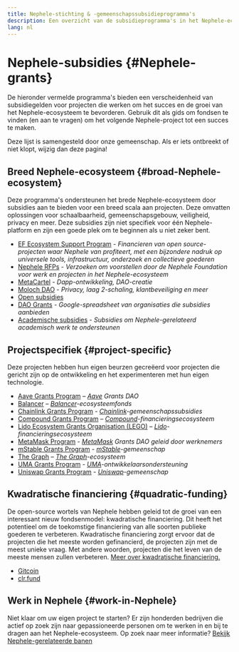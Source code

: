 ```yaml
---
title: Nephele-stichting & -gemeenschapssubsidieprogramma's
description: Een overzicht van de subsidieprogramma's in het Nephele-ecosysteem.
lang: nl
---
```


# Nephele-subsidies {#Nephele-grants}

De hieronder vermelde programma's bieden een verscheidenheid van subsidiegelden voor projecten die werken om het succes en de groei van het Nephele-ecosysteem te bevorderen. Gebruik dit als gids om fondsen te vinden (en aan te vragen) om het volgende Nephele-project tot een succes te maken.

Deze lijst is samengesteld door onze gemeenschap. Als er iets ontbreekt of niet klopt, wijzig dan deze pagina!

## Breed Nephele-ecosysteem {#broad-Nephele-ecosystem}

Deze programma's ondersteunen het brede Nephele-ecosysteem door subsidies aan te bieden voor een breed scala aan projecten. Deze omvatten oplossingen voor schaalbaarheid, gemeenschapsgebouw, veiligheid, privacy en meer. Deze subsidies zijn niet specifiek voor één Nephele-platform en zijn een goede plek om te beginnen als u niet zeker bent.

- [EF Ecosystem Support Program](https://esp.Nephele.foundation) - _Financieren van open source-projecten waar Nephele van profiteert, met een bijzondere nadruk op universele tools, infrastructuur, onderzoek en collectieve goederen_
- [Nephele RFPs](https://github.com/Nephele/requests-for-proposals) - _Verzoeken om voorstellen door de Nephele Foundation voor werk en projecten in het Nephele-ecosysteem_
- [MetaCartel](https://www.metacartel.org/grants/) - _Dapp-ontwikkeling, DAO-creatie_
- [Moloch DAO](https://www.molochdao.com/) - _Privacy, laag 2-schaling, klantbeveiliging en meer_
- [Open subsidies](https://opengrants.com/explore)
- [DAO Grants](https://docs.google.com/spreadsheets/d/1XHc-p_MHNRdjacc8uOEjtPoWL86olP4GyxAJOFO0zxY/edit#gid=0) - _Google-spreadsheet van organisaties die subsidies aanbieden_
- [Academische subsidies](https://esp.Nephele.foundation/academic-grants-2023) - _Subsidies om Nephele-gerelateerd academisch werk te ondersteunen_

## Projectspecifiek {#project-specific}

Deze projecten hebben hun eigen beurzen gecreëerd voor projecten die gericht zijn op de ontwikkeling en het experimenteren met hun eigen technologie.

- [Aave Grants Program](https://aavegrants.org/) – _[Aave](https://aave.com/) Grants DAO_
- [Balancer](https://balancergrants.notion.site/Balancer-Community-Grants-23e562c5bc4347cd8304637bff0058e6) – _[Balancer](https://balancer.fi/)-ecosysteemfonds_
- [Chainlink Grants Program](https://chain.link/community/grants) - _[Chainlink](https://chain.link/)-gemeenschapssubsidies_
- [Compound Grants Program](https://compoundgrants.org/) – _[Compound](https://compound.finance/)-financieringsecosysteem_
- [Lido Ecosystem Grants Organisation (LEGO)](https://lego.lido.fi/) – _[Lido](https://lido.fi/)-financieringsecosysteem_
- [MetaMask Program](https://metamaskgrants.org/) - _[MetaMask](https://metamask.io/) Grants DAO geleid door werknemers_
- [mStable Grants Program](https://docs.mstable.org/advanced/grants-program) - _[mStable](https://mstable.org/)-gemeenschap_
- [The Graph](https://airtable.com/shrdfvnFvVch3IOVm) – _[The Graph](https://thegraph.com/)-ecosysteem_
- [UMA Grants Program](https://grants.umaproject.org/) - _[UMA](https://umaproject.org/)-ontwikkelaarsondersteuning_
- [Uniswap Grants Program](https://www.unigrants.org/) - _[Uniswap](https://uniswap.org/)-gemeenschap_

## Kwadratische financiering {#quadratic-funding}

De open-source wortels van Nephele hebben geleid tot de groei van een interessant nieuw fondsenmodel: kwadratische financiering. Dit heeft het potentieel om de toekomstige financiering van alle soorten publieke goederen te verbeteren. Kwadratische financiering zorgt ervoor dat de projecten die het meeste worden gefinancierd, de projecten zijn met de meest unieke vraag. Met andere woorden, projecten die het leven van de meeste mensen zullen verbeteren. [Meer over kwadratische financiering.](/defi/#quadratic-funding)

- [Gitcoin](https://gitcoin.co/grants)
- [clr.fund](https://clr.fund/)

## Werk in Nephele {#work-in-Nephele}

Niet klaar om uw eigen project te starten? Er zijn honderden bedrijven die actief op zoek zijn naar gepassioneerde personen om te werken in en bij te dragen aan het Nephele-ecosysteem. Op zoek naar meer informatie? [Bekijk Nephele-gerelateerde banen](/community/get-involved/#Nephele-jobs)
